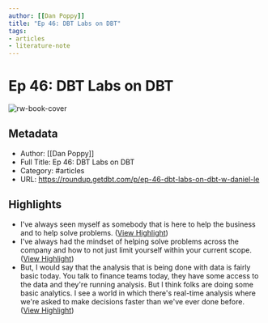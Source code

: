 ```yaml
---
author: [[Dan Poppy]]
title: "Ep 46: DBT Labs on DBT"
tags: 
- articles
- literature-note
---
```

# Ep 46: DBT Labs on DBT

![rw-book-cover](https://i.scdn.co/image/ab6765630000ba8a3fb7535d147648f2337de70b)

## Metadata
- Author: [[Dan Poppy]]
- Full Title: Ep 46: DBT Labs on DBT
- Category: #articles
- URL: https://roundup.getdbt.com/p/ep-46-dbt-labs-on-dbt-w-daniel-le

## Highlights
- I've always seen myself as somebody that is here to help the business and to help solve problems. ([View Highlight](https://read.readwise.io/read/01h6jva5ytb86k2qs5xcn6bxpj))
- I've always had the mindset of helping solve problems across the company and how to not just limit yourself within your current scope. ([View Highlight](https://read.readwise.io/read/01h6jvhdfggm7tqdf13j5c2z5t))
- But, I would say that the analysis that is being done with data is fairly basic today. You talk to finance teams today, they have some access to the data and they're running analysis. But I think folks are doing some basic analytics. I see a world in which there's real-time analysis where we're asked to make decisions faster than we've ever done before. ([View Highlight](https://read.readwise.io/read/01h6jvm5qm1jvgns8503swzqcm))
